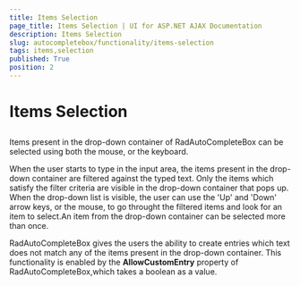 ```yaml
---
title: Items Selection
page_title: Items Selection | UI for ASP.NET AJAX Documentation
description: Items Selection
slug: autocompletebox/functionality/items-selection
tags: items,selection
published: True
position: 2
---
```


# Items Selection



## 

Items present in the drop-down container of RadAutoCompleteBox can be selected using both the mouse, or the keyboard.

When the user starts to type in the input area, the items present in the drop-down container are filtered against the typed text. Only the items which satisfy the filter criteria are visible in the drop-down container that pops up. When the drop-down list is visible, the user can use the 'Up' and 'Down' arrow keys, or the mouse, to go throught the filtered items and look for an item to select.An item from the drop-down container can be selected more than once.

RadAutoCompleteBox gives the users the ability to create entries which text does not match any of the items present in the drop-down container. This functionality is enabled by the __AllowCustomEntry__ property of RadAutoCompleteBox,which takes a boolean as a value.
